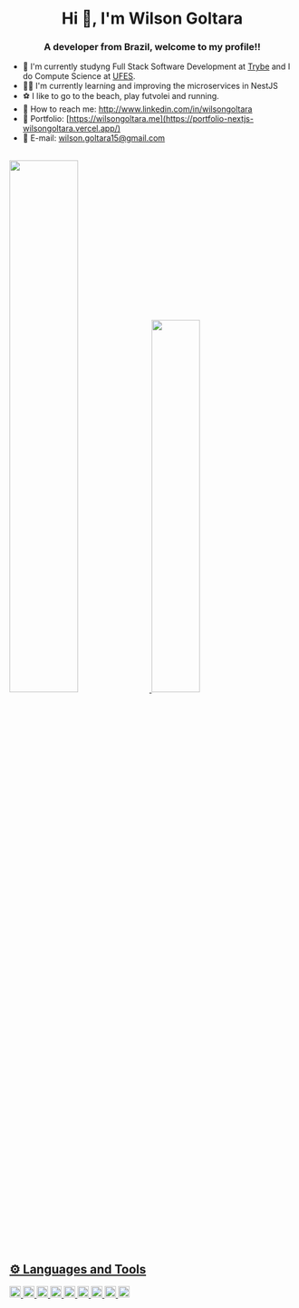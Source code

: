 ### <h1 align="center">Hi 👋, I'm Wilson Goltara</h1>

<h3 align="center">A developer from Brazil, welcome to my profile!!</h3>

- 🏫 I'm currently studyng Full Stack Software Development at <a href="https://betrybe.com" target="_blank">Trybe</a> and I do Compute Science at <a href="https://www.ufes.br/" target="_blank">UFES</a>.
- 🧑‍💻 I'm currently learning and improving the microservices in NestJS
- ⚽ I like to go to the beach, play futvolei and running. 
- 📩 How to reach me: http://www.linkedin.com/in/wilsongoltara
- 📩 Portfolio: [https://wilsongoltara.me](https://portfolio-nextjs-wilsongoltara.vercel.app/)
- 📩 E-mail: wilson.goltara15@gmail.com
<br/>
 <div display="inline">
  <a href="https://github.com/wilsongoltara">
  <img width="49%" src="https://github-readme-stats-wg.vercel.app/api?username=wilsongoltara&show_icons=true&theme=dark" />
  <img width="41%" src="https://github-readme-stats-wg.vercel.app/api/top-langs?username=wilsongoltara&show_icons=true&theme=dark&layout=compact"/>
 </div>
 
## ⚙️ Languages and Tools
<div>
  <img height='20px' src="https://img.shields.io/badge/-React-blue?style=for-the-badge&logo=React&logoColor=white">
  <img height='20px' src="https://img.shields.io/badge/-TypeScript-blue?style=for-the-badge&logo=typescript&logoColor=white">
  <img height='20px' src="https://img.shields.io/badge/-Tailwind-black?style=for-the-badge&logo=TailwindCSS&logoColor=white">
  <img height='20px' src="https://img.shields.io/badge/-NodeJS-brightgreen?style=for-the-badge&logo=node.js&logoColor=white">
  <img height='20px' src="https://img.shields.io/badge/-Redux-purple?style=for-the-badge&logo=redux&logoColor=white">
  <img height='20px' src="https://img.shields.io/badge/-Jest-red?style=for-the-badge&logo=jest&logoColor=white">
  <img height='20px' src="https://img.shields.io/badge/-MySQL-blue?style=for-the-badge&logo=mysql&logoColor=white">
  <img height='20px' src="https://img.shields.io/badge/-Git-orange?style=for-the-badge&logo=git&logoColor=white">
  <img height='20px' src="https://img.shields.io/badge/-Python-green?style=for-the-badge&logo=python&logoColor=white">
</div>
</br>
